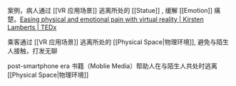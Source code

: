 案例，病人通过 [[VR 应用场景]] 逃离所处的  [[Statue]]  , 缓解 [[Emotion]] 痛楚。[Easing physical and emotional pain with virtual reality | Kirsten Lamberts | TEDx](https://www.youtube.com/watch?v=c6puQL1IQYY) 

乘客通过 [[VR 应用场景]] 逃离所处的 [[Physical Space|物理环境]], 避免与陌生人接触，打发无聊

post-smartphone era 书籍（Moblie Media）帮助人在与陌生人共处时逃离 [[Physical Space|物理环境]]